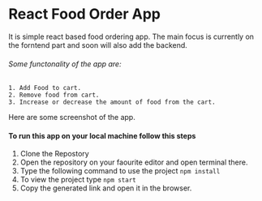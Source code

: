 # React Food Order App
It is simple react based food ordering app. The main focus is currently on the forntend part and soon will also add the backend.

###### Some functonality of the app are:
    1. Add Food to cart.
    2. Remove food from cart.
    3. Increase or decrease the amount of food from the cart.

Here are some screenshot of the app.

#### To run this app on your local machine follow this steps

1. Clone the Repostory
2. Open the repository on your faourite editor and open terminal there.
3. Type the following command to use the project
    ```npm install```
4. To view the project type
    ```npm start```
5. Copy the generated link and open it in the browser.